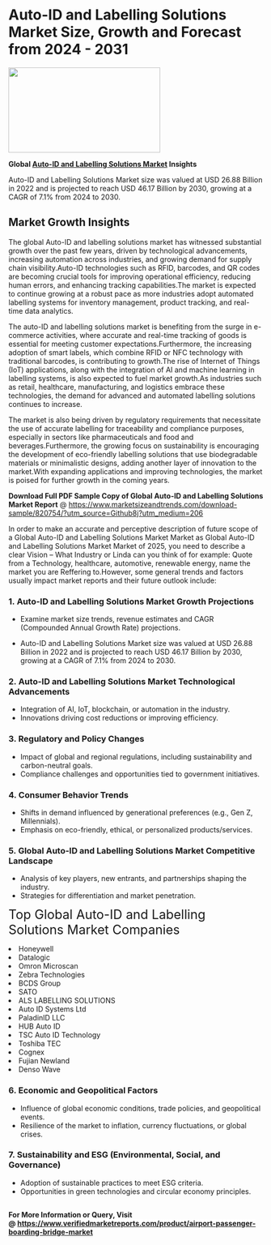 <H1>Auto-ID and Labelling Solutions Market Size, Growth and Forecast from 2024 - 2031</H1><img class="aligncenter size-medium wp-image-584254" src="https://thirdeyenews.in/wp-content/uploads/2024/09/Global-Market-Research-300x168.jpeg" alt="" width="300" height="168" /><p><strong>Global&nbsp;<a href="https://www.marketsizeandtrends.com/download-sample/820754/?utm_source=Github8j?utm_medium=206">Auto-ID and Labelling Solutions Market</a> Insights</strong></p><p>Auto-ID and Labelling Solutions Market size was valued at USD 26.88 Billion in 2022 and is projected to reach USD 46.17 Billion by 2030, growing at a CAGR of 7.1% from 2024 to 2030.</p><p><h2>Market Growth Insights</h2> <p>The global Auto-ID and labelling solutions market has witnessed substantial growth over the past few years, driven by technological advancements, increasing automation across industries, and growing demand for supply chain visibility.Auto-ID technologies such as RFID, barcodes, and QR codes are becoming crucial tools for improving operational efficiency, reducing human errors, and enhancing tracking capabilities.The market is expected to continue growing at a robust pace as more industries adopt automated labelling systems for inventory management, product tracking, and real-time data analytics.</p> <p>The auto-ID and labelling solutions market is benefiting from the surge in e-commerce activities, where accurate and real-time tracking of goods is essential for meeting customer expectations.Furthermore, the increasing adoption of smart labels, which combine RFID or NFC technology with traditional barcodes, is contributing to growth.The rise of Internet of Things (IoT) applications, along with the integration of AI and machine learning in labelling systems, is also expected to fuel market growth.As industries such as retail, healthcare, manufacturing, and logistics embrace these technologies, the demand for advanced and automated labelling solutions continues to increase.</p> <p>The market is also being driven by regulatory requirements that necessitate the use of accurate labelling for traceability and compliance purposes, especially in sectors like pharmaceuticals and food and beverages.Furthermore, the growing focus on sustainability is encouraging the development of eco-friendly labelling solutions that use biodegradable materials or minimalistic designs, adding another layer of innovation to the market.With expanding applications and improving technologies, the market is poised for further growth in the coming years.</p> <p><span class=""><strong>Download Full PDF Sample Copy of Global Auto-ID and Labelling Solutions Market Report</strong> @ <a href="https://www.marketsizeandtrends.com/download-sample/820754/?utm_source=Github8j?utm_medium=206" target="_blank">https://www.marketsizeandtrends.com/download-sample/820754/?utm_source=Github8j?utm_medium=206</a></span></p><p>In order to make an accurate and perceptive description of future scope of a Global&nbsp;Auto-ID and Labelling Solutions Market Market as Global&nbsp;Auto-ID and Labelling Solutions Market Market of 2025, you need to describe a clear Vision &ndash; What Industry or Linda can you think of for example: Quote from a Technology, healthcare, automotive, renewable energy, name the market you are Reffering to.However, some general trends and factors usually impact market reports and their future outlook include:</p><h3>1.&nbsp;<strong>Auto-ID and Labelling Solutions Market Growth Projections</strong></h3><ul><li>Examine market size trends, revenue estimates and CAGR (Compounded Annual Growth Rate) projections.</li><li><p>Auto-ID and Labelling Solutions Market size was valued at USD 26.88 Billion in 2022 and is projected to reach USD 46.17 Billion by 2030, growing at a CAGR of 7.1% from 2024 to 2030.</p></li></ul><h3>2.&nbsp;<strong>Auto-ID and Labelling Solutions Market Technological Advancements</strong></h3><ul><li>Integration of AI, IoT, blockchain, or automation in the industry.</li><li>Innovations driving cost reductions or improving efficiency.</li></ul><h3>3.&nbsp;<strong>Regulatory and Policy Changes</strong></h3><ul><li>Impact of global and regional regulations, including sustainability and carbon-neutral goals.</li><li>Compliance challenges and opportunities tied to government initiatives.</li></ul><h3>4.&nbsp;<strong>Consumer Behavior Trends</strong></h3><ul><li>Shifts in demand influenced by generational preferences (e.g., Gen Z, Millennials).</li><li>Emphasis on eco-friendly, ethical, or personalized products/services.</li></ul><h3>5.&nbsp;<strong>Global Auto-ID and Labelling Solutions Market Competitive Landscape</strong></h3><ul><li>Analysis of key players, new entrants, and partnerships shaping the industry.</li><li>Strategies for differentiation and market penetration.</li></ul><p data-pm-slice="1 1 []"><span style="color: inherit; font-family: inherit; font-size: 25px;">Top Global Auto-ID and Labelling Solutions Market Companies</span></p><div class="" data-test-id=""><p><li>Honeywell</li><li> Datalogic</li><li> Omron Microscan</li><li> Zebra Technologies</li><li> BCDS Group</li><li> SATO</li><li> ALS LABELLING SOLUTIONS</li><li> Auto ID Systems Ltd</li><li> PaladinID LLC</li><li> HUB Auto ID</li><li> TSC Auto ID Technology</li><li> Toshiba TEC</li><li> Cognex</li><li> Fujian Newland</li><li> Denso Wave</li></p></div><h3>6.&nbsp;<strong>Economic and Geopolitical Factors</strong></h3><ul><li>Influence of global economic conditions, trade policies, and geopolitical events.</li><li>Resilience of the market to inflation, currency fluctuations, or global crises.</li></ul><h3>7.&nbsp;<strong>Sustainability and ESG (Environmental, Social, and Governance)</strong></h3><ul><li>Adoption of sustainable practices to meet ESG criteria.</li><li>Opportunities in green technologies and circular economy principles.</li></ul><h2><strong style="font-size: 14px;">For More Information or Query, Visit @&nbsp;</strong><a style="background-color: #ffffff; font-size: 14px;" href="https://www.marketsizeandtrends.com/report/auto-id-and-labelling-solutions-market/" target="_blank">https://www.verifiedmarketreports.com/product/airport-passenger-boarding-bridge-market</a></h2>